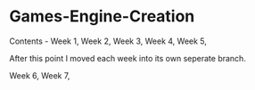 # Games-Engine-Creation

Contents -
Week 1,
Week 2,
Week 3,
Week 4,
Week 5,

After this point I moved each week into its own seperate branch.

Week 6,
Week 7,